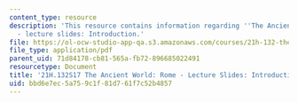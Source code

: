 ```yaml
---
content_type: resource
description: 'This resource contains information regarding ''The Ancient World: Rome''
  - lecture slides: Introduction.'
file: https://ol-ocw-studio-app-qa.s3.amazonaws.com/courses/21h-132-the-ancient-world-rome-spring-2017/bbd6e7ec5a759c1f81d761f7c52b4857_MIT21H_132S17_Introduction.pdf
file_type: application/pdf
parent_uid: 71d84178-cb81-565a-fb72-896685022491
resourcetype: Document
title: '21H.132S17 The Ancient World: Rome - Lecture Slides: Introduction'
uid: bbd6e7ec-5a75-9c1f-81d7-61f7c52b4857
---
```

